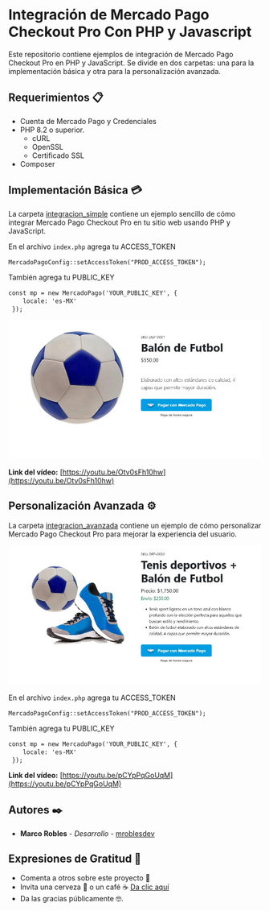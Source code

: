 # Integración de Mercado Pago Checkout Pro Con PHP y Javascript

Este repositorio contiene ejemplos de integración de Mercado Pago Checkout Pro en PHP y JavaScript. Se divide en dos carpetas: una para la implementación básica y otra para la personalización avanzada.

## Requerimientos 📋

- Cuenta de Mercado Pago y Credenciales
- PHP 8.2 o superior.
  - cURL
  - OpenSSL
  - Certificado SSL
- Composer

## Implementación Básica 💳

La carpeta [integracion_simple](integracion_simple) contiene un ejemplo sencillo de cómo integrar Mercado Pago Checkout Pro en tu sitio web usando PHP y JavaScript.

En el archivo `index.php` agrega tu ACCESS_TOKEN 

```
MercadoPagoConfig::setAccessToken("PROD_ACCESS_TOKEN");
```

También agrega tu PUBLIC_KEY 

```
const mp = new MercadoPago('YOUR_PUBLIC_KEY', {
    locale: 'es-MX'
 });
 ```

![Integracion simple](screenshots/integracion-simple.jpg)

**Link del vídeo:** [https://youtu.be/Otv0sFh10hw](https://youtu.be/Otv0sFh10hw)

## Personalización Avanzada ⚙️

La carpeta [integracion_avanzada](integracion_avanzada) contiene un ejemplo de cómo personalizar Mercado Pago Checkout Pro para mejorar la experiencia del usuario.

![Integracion avanzada](screenshots/integracion-avanzada.jpg)

En el archivo `index.php` agrega tu ACCESS_TOKEN 

```
MercadoPagoConfig::setAccessToken("PROD_ACCESS_TOKEN");
```

También agrega tu PUBLIC_KEY 

```
const mp = new MercadoPago('YOUR_PUBLIC_KEY', {
    locale: 'es-MX'
 });
 ```

**Link del vídeo:** [https://youtu.be/pCYpPqGoUqM](https://youtu.be/pCYpPqGoUqM)

 ## Autores ✒️
- **Marco Robles** - *Desarrollo* - [mroblesdev](https://github.com/mroblesdev)

## Expresiones de Gratitud 🎁

* Comenta a otros sobre este proyecto 📢
* Invita una cerveza 🍺 o un café ☕ [Da clic aquí](https://www.paypal.com/paypalme/markorobles?locale.x=es_XC.) 
* Da las gracias públicamente 🤓.